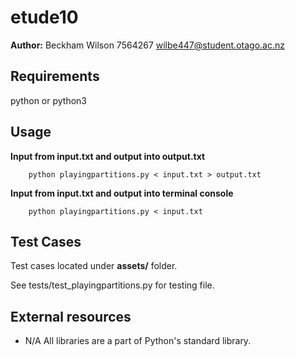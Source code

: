 # etude10

**Author:** Beckham Wilson 7564267 wilbe447@student.otago.ac.nz

## Requirements
python 
or 
python3 


## Usage
**Input from input.txt and output into output.txt**
```
    python playingpartitions.py < input.txt > output.txt

```

**Input from input.txt and output into terminal console**
```
    python playingpartitions.py < input.txt
```

## Test Cases
Test cases located under **assets/** folder.

See tests/test_playingpartitions.py for testing file. 

## External resources

* N/A All libraries are a part of Python's standard library.